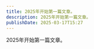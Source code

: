 ```yaml
---
title: 2025年开始第一篇文章。
description: 2025年开始第一篇文章。
publishDate: 2025-03-17T15:27
---
```

2025年开始第一篇文章。
